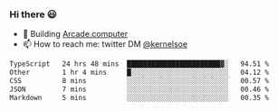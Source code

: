 ### Hi there 😃

- 🔨 Building [Arcade.computer](https://arcade.computer)
- 📫 How to reach me: twitter DM [@kernelsoe](https://twitter.com/kernelsoe)

<!--START_SECTION:waka-->

```txt
TypeScript   24 hrs 48 mins  ███████████████████████▓░   94.51 %
Other        1 hr 4 mins     █░░░░░░░░░░░░░░░░░░░░░░░░   04.12 %
CSS          8 mins          ░░░░░░░░░░░░░░░░░░░░░░░░░   00.57 %
JSON         7 mins          ░░░░░░░░░░░░░░░░░░░░░░░░░   00.46 %
Markdown     5 mins          ░░░░░░░░░░░░░░░░░░░░░░░░░   00.35 %
```

<!--END_SECTION:waka-->
